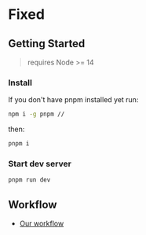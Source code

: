 # Fixed

## Getting Started

> requires Node >= 14

### Install

If you don't have pnpm installed yet run:

```bash
npm i -g pnpm // 
```

then:

```bash
pnpm i
```

### Start dev server

```bash
pnpm run dev
```

## Workflow

- [Our workflow](https://github.com/flashcards-app/backend/blob/develop/.github/docs/workflow.md)

